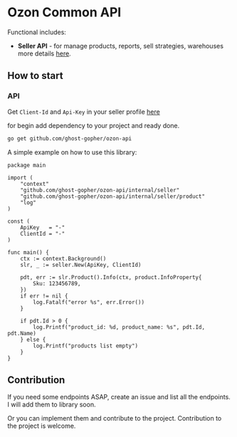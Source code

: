 # Ozon Common API

Functional includes: 
- **Seller API** - for manage products, reports, sell strategies, warehouses more details [here](https://docs.ozon.ru/api/seller).

## How to start
### API
Get ```Client-Id``` and ```Api-Key``` in your seller profile [here](https://seller.ozon.ru/app/settings/api-keys?locale=en)

for begin add dependency to your project and ready done.
```bash
go get github.com/ghost-gopher/ozon-api
```

A simple example on how to use this library:

```Golang
package main

import (
	"context"
	"github.com/ghost-gopher/ozon-api/internal/seller"
	"github.com/ghost-gopher/ozon-api/internal/seller/product"
	"log"
)

const (
	ApiKey   = "-"
	ClientId = "-"
)

func main() {
	ctx := context.Background()
	slr, _ := seller.New(ApiKey, ClientId)

	pdt, err := slr.Product().Info(ctx, product.InfoProperty{
		Sku: 123456789,
	})
	if err != nil {
		log.Fatalf("error %s", err.Error())
	}

	if pdt.Id > 0 {
		log.Printf("product_id: %d, product_name: %s", pdt.Id, pdt.Name)
	} else {
		log.Printf("products list empty")
	}
}
```


## Contribution
If you need some endpoints ASAP, create an issue and list all the endpoints. I will add them to library soon.

Or you can implement them and contribute to the project. Contribution to the project is welcome.